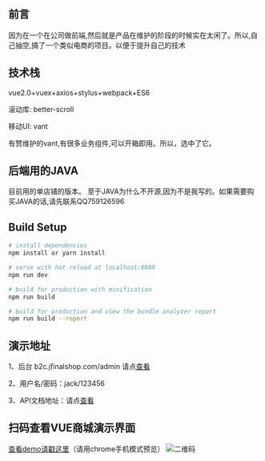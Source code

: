 ## 前言
因为在一个在公司做前端,然后就是产品在维护的阶段的时候实在太闲了。所以,自己抽空,搞了一个类似电商的项目。以便于提升自己的技术

## 技术栈

vue2.0+vuex+axios+stylus+webpack+ES6

滚动库: better-scroll

移动UI: vant

有赞维护的vant,有很多业务组件,可以开箱即用。所以，选中了它。

## 后端用的JAVA
目前用的单店铺的版本。
至于JAVA为什么不开源,因为不是我写的。如果需要购买JAVA的话,请先联系QQ759126596

## Build Setup

``` bash
# install dependencies
npm install or yarn install

# serve with hot reload at localhost:8080
npm run dev

# build for production with minification
npm run build

# build for production and view the bundle analyzer report
npm run build --report
```

## 演示地址
1、后台 b2c.jfinalshop.com/admin 请点[查看](http://b2c.jfinalshop.com/admin/login.jhtml)

2、用户名/密码：jack/123456

3、API文档地址：请点[查看](http://b2c.jfinalshop.com/swagger.jhtml)

## 扫码查看VUE商城演示界面
[查看demo请戳这里](http://b2c.jfinalshop.com/web/?#/home)（请用chrome手机模式预览）
![二维码](https://static.oschina.net/uploads/space/2018/0307/153652_K7Fq_566102.png)
